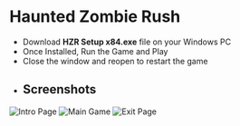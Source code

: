 # Haunted Zombie Rush

 - Download **HZR Setup x84.exe** file on your Windows PC
 - Once Installed, Run the Game and Play
 - Close the window and reopen to restart the game
 - ## Screenshots
 ![Intro Page](https://postimg.cc/JDkTLy9V)
 ![Main Game](https://postimg.cc/2VcXnfdt)
 ![Exit Page](https://postimg.cc/zyHpWHGL)
 
 
 
